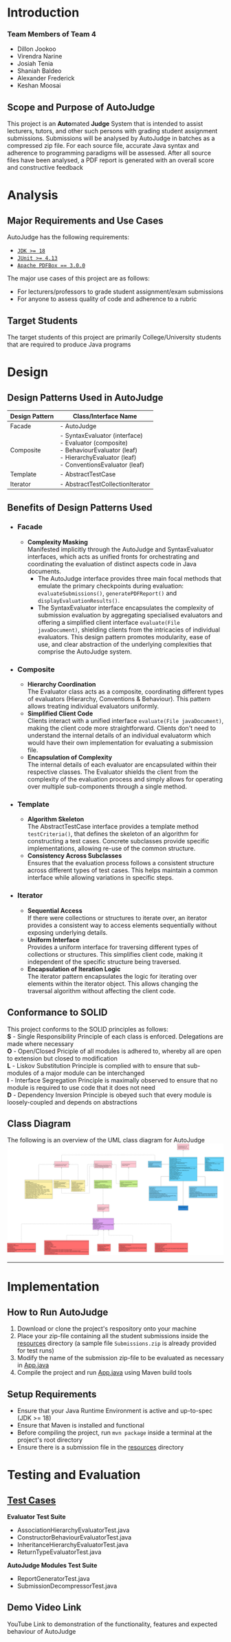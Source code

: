 # Introduction

### Team Members of Team 4
- Dillon Jookoo
- Virendra Narine
- Josiah Tenia
- Shaniah Baldeo
- Alexander Frederick
- Keshan Moosai

## Scope and Purpose of AutoJudge
This project is an **Auto**mated **Judge** System that is intended to assist lecturers, tutors, and other
such persons with grading student assignment submissions. Submissions will be analysed by AutoJudge 
in batches as a compressed zip file. For each source file, accurate Java syntax and adherence to programming 
paradigms will be assessed. After all source files have been analysed, a PDF report is generated with an 
overall score and constructive feedback


# Analysis

## Major Requirements and Use Cases
AutoJudge has the following requirements:
- [`JDK >= 18`](https://www.oracle.com/java/technologies/downloads)
- [`JUnit >= 4.13`](https://github.com/junit-team/junit4)
- [`Apache PDFBox == 3.0.0`](https://pdfbox.apache.org/download.html)

The major use cases of this project are as follows:
- For lecturers/professors to grade student assignment/exam submissions
- For anyone to assess quality of code and adherence to a rubric

## Target Students
The target students of this project are primarily College/University students that are required to produce Java programs


# Design

## Design Patterns Used in AutoJudge

| **Design Pattern** | **Class/Interface Name** |
| ------------------ | ------------------------ |
| Facade             | - AutoJudge
| Composite          | - SyntaxEvaluator (interface) <br>- Evaluator (composite)<br>- BehaviourEvaluator (leaf)<br>- HierarchyEvaluator (leaf)<br>- ConventionsEvaluator (leaf)
| Template           | - AbstractTestCase
| Iterator           | - AbstractTestCollectionIterator

## Benefits of Design Patterns Used

- ### Facade
    - **Complexity Masking**<br>
        Manifested implicitly through the AutoJudge and SyntaxEvaluator interfaces, which acts as unified fronts for orchestrating and coordinating the evaluation of distinct aspects code in Java documents.
        - The AutoJudge interface provides three main focal methods that emulate the primary checkpoints during evaluation: `evaluateSubmissions()`, `generatePDFReport()` and `displayEvaluationResults()`.
        - The SyntaxEvaluator interface encapsulates the complexity of submission evaluation by aggregating specialised evaluators and offering a simplified client interface `evaluate(File javaDocument)`, shielding clients from the intricacies of individual evaluators.
        This design pattern promotes modularity, ease of use, and clear abstraction of the underlying complexities that comprise the AutoJudge system. 

- ### Composite
    - **Hierarchy Coordination**<br>
        The Evaluator class acts as a composite, coordinating different types of evaluators (Hierarchy, Conventions & Behaviour). This pattern allows treating individual evaluators uniformly.
    - **Simplified Client Code**<br>
        Clients interact with a unified interface `evaluate(File javaDocument)`, making the client code more straightforward. Clients don't need to understand the internal details of an individual evaluatorm which would have their own implementation for evaluating a submission file.
    - **Encapsulation of Complexity**<br>
        The internal details of each evaluator are encapsulated within their respective classes. The Evaluator shields the client from the complexity of the evaluation process and simply allows for operating over multiple sub-components through a single method.

- ### Template
    - **Algorithm Skeleton**<br>
        The AbstractTestCase interface provides a template method `testCriteria()`, that defines the skeleton of an algorithm for constructing a test cases. Concrete subclasses provide specific implementations, allowing re-use of the common structure.
    - **Consistency Across Subclasses**<br>
        Ensures that the evaluation process follows a consistent structure across different types of test cases. This helps maintain a common interface while allowing variations in specific steps.

- ### Iterator
    - **Sequential Access**<br>
        If there were collections or structures to iterate over, an iterator provides a consistent way to access elements sequentially without exposing underlying details.
    - **Uniform Interface**<br>
        Provides a uniform interface for traversing different types of collections or structures. This simplifies client code, making it independent of the specific structure being traversed.
    - **Encapsulation of Iteration Logic**<br>
        The iterator pattern encapsulates the logic for iterating over elements within the iterator object. This allows changing the traversal algorithm without affecting the client code.


## Conformance to SOLID
This project conforms to the SOLID principles as follows:<br>
**S** - Single Responsibility Principle of each class is enforced. Delegations are made where necessary<br>
**O** - Open/Closed Priciple of all modules is adhered to, whereby all are open to extension but closed to modification<br>
**L** - Liskov Substitution Principle is complied with to ensure that sub-modules of a major module can be interchanged<br>
**I** - Interface Segregation Principle is maximally observed to ensure that no module is required to use code that it does not need<br>
**D** - Dependency Inversion Principle is obeyed such that every module is loosely-coupled and depends on abstractions<br>

## Class Diagram
The following is an overview of the UML class diagram for AutoJudge<br>
![AutoJudge UML Class Diagram](https://raw.githubusercontent.com/MadMoose02/AutoJudge/main/Team4_AutoJudge_UML_bkg.svg)<hr>


# Implementation

## How to Run AutoJudge
1. Download or clone the project's respository onto your machine
2. Place your zip-file containing all the student submissions inside the [resources](https://github.com/MadMoose02/AutoJudge/tree/main/src/main/resources) directory (a sample file `Submissions.zip` is already provided for test runs)
3. Modify the name of the submission zip-file to be evaluated as necessary in [App.java](https://github.com/MadMoose02/AutoJudge/blob/main/src/main/java/com/team4/App.java)
3. Compile the project and run [App.java](https://github.com/MadMoose02/AutoJudge/blob/main/src/main/java/com/team4/App.java) using Maven build tools

## Setup Requirements
- Ensure that your Java Runtime Environment is active and up-to-spec (JDK >= 18)<br>
- Ensure that Maven is installed and functional
- Before compiling the project, run `mvn package` inside a terminal at the project's root directory
- Ensure there is a submission file in the [resources](https://github.com/MadMoose02/AutoJudge/tree/main/src/main/resources) directory


# Testing and Evaluation

## [Test Cases](https://github.com/MadMoose02/AutoJudge/tree/main/src/test/java/com/team4)
**Evaluator Test Suite**
 - AssociationHierarchyEvaluatorTest.java
 - ConstructorBehaviourEvaluatorTest.java
 - InheritanceHierarchyEvaluatorTest.java
 - ReturnTypeEvaluatorTest.java

**AutoJudge Modules Test Suite**
 - ReportGeneratorTest.java
 - SubmissionDecompressorTest.java

## Demo Video Link
YouTube Link to demonstration of the functionality, features and expected behaviour of AutoJudge
